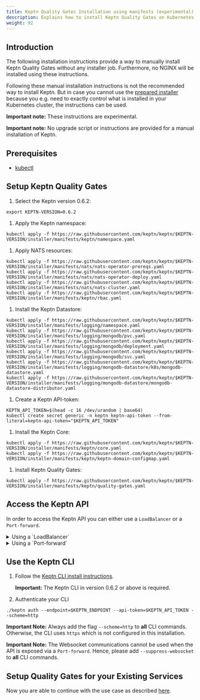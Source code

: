 ```yaml
---
title: Keptn Quality Gates Installation using manifests (experimental)
description: Explains how to install Keptn Quality Gates on Kubernetes by applying manifests with kubectl
weight: 92
---
```


## Introduction
The following installation instructions provide a way to manually install Keptn Quality Gates without any installer job.
Furthermore, no NGINX will be installed using these instructions.

Following these manual installation instructions is not the recommended way to install Keptn.
But in case you cannot use the [prepared installer](../../installation/setup-keptn/) because you e.g. need to exactly control
what is installed in your Kubernetes cluster, the instructions can be used.

**Important note:** These instructions are experimental.

**Important note:** No upgrade script or instructions are provided for a manual installation of Keptn.

## Prerequisites
- [kubectl](https://kubernetes.io/docs/tasks/tools/install-kubectl/)

## Setup Keptn Quality Gates

1. Select the Keptn version 0.6.2:
```console
export KEPTN-VERSION=0.6.2
```

1. Apply the Keptn namespace:
```console
kubectl apply -f https://raw.githubusercontent.com/keptn/keptn/$KEPTN-VERSION/installer/manifests/keptn/namespace.yaml
```

1. Apply NATS resources:
```console
kubectl apply -f https://raw.githubusercontent.com/keptn/keptn/$KEPTN-VERSION/installer/manifests/nats/nats-operator-prereqs.yaml
kubectl apply -f https://raw.githubusercontent.com/keptn/keptn/$KEPTN-VERSION/installer/manifests/nats/nats-operator-deploy.yaml
kubectl apply -f https://raw.githubusercontent.com/keptn/keptn/$KEPTN-VERSION/installer/manifests/nats/nats-cluster.yaml
kubectl apply -f https://raw.githubusercontent.com/keptn/keptn/$KEPTN-VERSION/installer/manifests/keptn/rbac.yaml
```

1. Install the Keptn Datastore:
```console
kubectl apply -f https://raw.githubusercontent.com/keptn/keptn/$KEPTN-VERSION/installer/manifests/logging/namespace.yaml
kubectl apply -f https://raw.githubusercontent.com/keptn/keptn/$KEPTN-VERSION/installer/manifests/logging/mongodb/pvc.yaml
kubectl apply -f https://raw.githubusercontent.com/keptn/keptn/$KEPTN-VERSION/installer/manifests/logging/mongodb/deployment.yaml
kubectl apply -f https://raw.githubusercontent.com/keptn/keptn/$KEPTN-VERSION/installer/manifests/logging/mongodb/svc.yaml
kubectl apply -f https://raw.githubusercontent.com/keptn/keptn/$KEPTN-VERSION/installer/manifests/logging/mongodb-datastore/k8s/mongodb-datastore.yaml
kubectl apply -f https://raw.githubusercontent.com/keptn/keptn/$KEPTN-VERSION/installer/manifests/logging/mongodb-datastore/mongodb-datastore-distributor.yaml
```

1. Create a Keptn API-token:
```console
KEPTN_API_TOKEN=$(head -c 16 /dev/urandom | base64)
kubectl create secret generic -n keptn keptn-api-token --from-literal=keptn-api-token="$KEPTN_API_TOKEN"
```

1. Install the Keptn Core:
```console
kubectl apply -f https://raw.githubusercontent.com/keptn/keptn/$KEPTN-VERSION/installer/manifests/keptn/core.yaml
kubectl apply -f https://raw.githubusercontent.com/keptn/keptn/$KEPTN-VERSION/installer/manifests/keptn/keptn-domain-configmap.yaml
```

1. Install Keptn Quality Gates:
```console
kubectl apply -f https://raw.githubusercontent.com/keptn/keptn/$KEPTN-VERSION/installer/manifests/keptn/quality-gates.yaml
```

## Access the Keptn API
In order to access the Keptn API you can either use a `LoadBalancer` or a `Port-forward`.

  <details><summary>Using a `LoadBalancer`</summary>
  <p>

  Expose the Keptn API by patching the service `api-gateway-nginx` :
  ```console
  kubectl patch svc api-gateway-nginx -n keptn -p '{"spec": {"type": "LoadBalancer"}}'
  ```

  Query the IP 
  ```console
  export KEPTN_ENDPOINT=http://$(kubectl get svc api-gateway-nginx -n keptn -ojsonpath='{.status.loadBalancer.ingress[0].ip}')
  ```
  or the hostname (for EKS)
  ```console
  export KEPTN_ENDPOINT=http://$(kubectl get svc api-gateway-nginx -n keptn -ojsonpath='{.status.loadBalancer.ingress[0].hostname}')
  ```
  
  </p>
  </details>


  <details><summary>Using a `Port-forward`</summary>
  <p>

  Make a port-forward with:
  ```console
  kubectl port-forward svc/api-gateway-nginx -n keptn 8080:80
  ```

  ```console
  export KEPTN_ENDPOINT=http://localhost:8080
  ```
  
  </p>
  </details>

## Use the Keptn CLI

1. Follow the [Keptn CLI install instructions](../../installation/setup-keptn/#install-keptn-cli). 

    **Important:** The Keptn CLI in version 0.6.2 or above is required.

1. Authenticate your CLI
```
./keptn auth --endpoint=$KEPTN_ENDPOINT --api-token=$KEPTN_API_TOKEN --scheme=http
```

**Important Note:** Always add the flag `--scheme=http` to **all** CLI commands. Otherwise, the CLI uses `https` which is not configured in this installation. 

**Important Note:** The Websocket communications cannot be used when the API is exposed via a `Port-forward`.
Hence, please add `--suppress-websocket` to **all** CLI commands.

## Setup Quality Gates for your Existing Services
Now you are able to continue with the use case as described [here](../../usecases/quality-gates).
